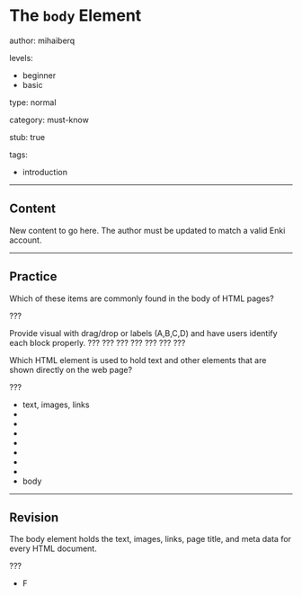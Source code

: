 # The `body` Element
author: mihaiberq

levels:
  - beginner
  - basic

type: normal

category: must-know

stub: true

tags:
  - introduction

---
## Content


New content to go here. The author must be updated to match a valid Enki account.

---
## Practice

Which of these items are commonly found in the body of HTML pages?

???

Provide visual with drag/drop or labels (A,B,C,D) and have users identify each block properly.
  ??? ??? ??? ??? ??? ??? ???


Which HTML element is used to hold text and other elements that are shown directly on the web page?

???

* text, images, links
* <!DOCTYPE html>
* <html>
* <head>
* </head>
* <body>
* </body>
* </html>
* body


---
## Revision

The body element holds the text, images, links, page title, and meta data for every HTML document.

???
* F
